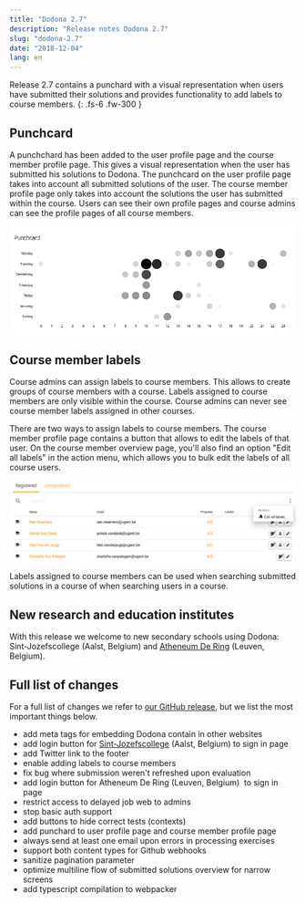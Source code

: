 ```yaml
---
title: "Dodona 2.7"
description: "Release notes Dodona 2.7"
slug: "dodona-2.7"
date: "2018-12-04"
lang: en
---
```


Release 2.7 contains a punchard with a visual representation when users have submitted their solutions and provides functionality to add labels to course members.
{: .fs-6 .fw-300 }

## Punchcard

A punchchard has been added to the user profile page and the course member profile page. This gives a visual representation when the user has submitted his solutions to Dodona. The punchcard on the user profile page takes into account all submitted solutions of the user. The course member profile page only takes into account the solutions the user has submitted within the course. Users can see their own profile pages and course admins can see the profile pages of all course members.

![punchcard](/assets/img/news/dodona-2.7/punchcard.png)

## Course member labels

Course admins can assign labels to course members. This allows to create groups of course members with a course. Labels assigned to course members are only visible within the course. Course admins can never see course member labels assigned in other courses.

There are two ways to assign labels to course members. The course member profile page contains a button that allows to edit the labels of that user. On the course member overview page, you'll also find an option "Edit all labels" in the action menu, which allows you to bulk edit the labels of all course users.

![labels](/assets/img/news/dodona-2.7/labels-en.png)

Labels assigned to course members can be used when searching submitted solutions in a course of when searching users in a course.

## New research and education institutes

With this release we welcome to new secondary schools using Dodona: Sint-Jozefscollege (Aalst, Belgium) and [Atheneum De Ring](http://www.ka2ring.be/) (Leuven, Belgium).  

## Full list of changes

For a full list of changes we refer to [our GitHub release](https://github.com/dodona-edu/dodona/releases/tag/2.7), but we list the most important things below.

*   add meta tags for embedding Dodona contain in other websites
*   add login button for [Sint-Jozefscollege](http://sjcaalst.be/) (Aalst, Belgium) to sign in page
*   add Twitter link to the footer
*   enable adding labels to course members
*   fix bug where submission weren't refreshed upon evaluation
*   add login button for Atheneum De Ring (Leuven, Belgium)  to sign in page
*   restrict access to delayed job web to admins
*   stop basic auth support
*   add buttons to hide correct tests (contexts)
*   add punchard to user profile page and course member profile page
*   always send at least one email upon errors in processing exercises
*   support both content types for Github webhooks 
*   sanitize pagination parameter
*   optimize multiline flow of submitted solutions overview for narrow screens
*   add typescript compilation to webpacker

